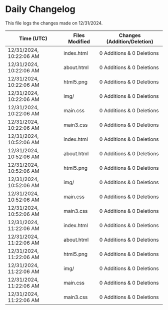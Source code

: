 # Daily Changelog

This file logs the changes made on 12/31/2024.

| Time (UTC)             | Files Modified                    | Changes (Addition/Deletion) |
|------------------------|-----------------------------------|-----------------------------|
| 12/31/2024, 10:22:06 AM | index.html | 0 Additions & 0 Deletions |
| 12/31/2024, 10:22:06 AM | about.html | 0 Additions & 0 Deletions |
| 12/31/2024, 10:22:06 AM | html5.png | 0 Additions & 0 Deletions |
| 12/31/2024, 10:22:06 AM | img/ | 0 Additions & 0 Deletions |
| 12/31/2024, 10:22:06 AM | main.css | 0 Additions & 0 Deletions |
| 12/31/2024, 10:22:06 AM | main3.css | 0 Additions & 0 Deletions |
| 12/31/2024, 10:52:06 AM | index.html | 0 Additions & 0 Deletions|
| 12/31/2024, 10:52:06 AM | about.html | 0 Additions & 0 Deletions|
| 12/31/2024, 10:52:06 AM | html5.png | 0 Additions & 0 Deletions|
| 12/31/2024, 10:52:06 AM | img/ | 0 Additions & 0 Deletions|
| 12/31/2024, 10:52:06 AM | main.css | 0 Additions & 0 Deletions|
| 12/31/2024, 10:52:06 AM | main3.css | 0 Additions & 0 Deletions|
| 12/31/2024, 11:22:06 AM | index.html | 0 Additions & 0 Deletions|
| 12/31/2024, 11:22:06 AM | about.html | 0 Additions & 0 Deletions|
| 12/31/2024, 11:22:06 AM | html5.png | 0 Additions & 0 Deletions|
| 12/31/2024, 11:22:06 AM | img/ | 0 Additions & 0 Deletions|
| 12/31/2024, 11:22:06 AM | main.css | 0 Additions & 0 Deletions|
| 12/31/2024, 11:22:06 AM | main3.css | 0 Additions & 0 Deletions|
